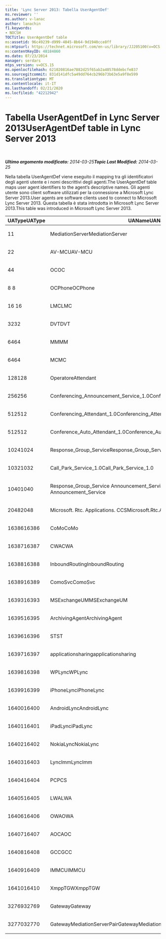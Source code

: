 ```yaml
---
title: 'Lync Server 2013: Tabella UserAgentDef'
ms.reviewer: ''
ms.author: v-lanac
author: lanachin
f1.keywords:
- NOCSH
TOCTitle: UserAgentDef table
ms:assetid: 96c49239-d999-4045-8b64-9d1940cce8ff
ms:mtpsurl: https://technet.microsoft.com/en-us/library/JJ205100(v=OCS.15)
ms:contentKeyID: 48184860
ms.date: 07/23/2014
manager: serdars
mtps_version: v=OCS.15
ms.openlocfilehash: 621020816ae7882d25f65ab2a40578ddebcfe837
ms.sourcegitcommit: 831d141dfc5a49dd764cb296b73b63e5a9f8e599
ms.translationtype: MT
ms.contentlocale: it-IT
ms.lasthandoff: 02/21/2020
ms.locfileid: "42212942"
---
```

<div data-xmlns="http://www.w3.org/1999/xhtml">

<div class="topic" data-xmlns="http://www.w3.org/1999/xhtml" data-msxsl="urn:schemas-microsoft-com:xslt" data-cs="https://msdn.microsoft.com/">

<div data-asp="https://msdn2.microsoft.com/asp">

# <a name="useragentdef-table-in-lync-server-2013"></a><span data-ttu-id="8740c-102">Tabella UserAgentDef in Lync Server 2013</span><span class="sxs-lookup"><span data-stu-id="8740c-102">UserAgentDef table in Lync Server 2013</span></span>

</div>

<div id="mainSection">

<div id="mainBody">

<span> </span>

<span data-ttu-id="8740c-103">_**Ultimo argomento modificato:** 2014-03-25_</span><span class="sxs-lookup"><span data-stu-id="8740c-103">_**Topic Last Modified:** 2014-03-25_</span></span>

<span data-ttu-id="8740c-104">Nella tabella UserAgentDef viene eseguito il mapping tra gli identificatori degli agenti utente e i nomi descrittivi degli agenti.</span><span class="sxs-lookup"><span data-stu-id="8740c-104">The UserAgentDef table maps user agent identifiers to the agent’s descriptive names.</span></span> <span data-ttu-id="8740c-105">Gli agenti utente sono client software utilizzati per la connessione a Microsoft Lync Server 2013.</span><span class="sxs-lookup"><span data-stu-id="8740c-105">User agents are software clients used to connect to Microsoft Lync Server 2013.</span></span> <span data-ttu-id="8740c-106">Questa tabella è stata introdotta in Microsoft Lync Server 2013.</span><span class="sxs-lookup"><span data-stu-id="8740c-106">This table was introduced in Microsoft Lync Server 2013.</span></span>


<table>
<colgroup>
<col style="width: 33%" />
<col style="width: 33%" />
<col style="width: 33%" />
</colgroup>
<thead>
<tr class="header">
<th><span data-ttu-id="8740c-107">UAType</span><span class="sxs-lookup"><span data-stu-id="8740c-107">UAType</span></span></th>
<th><span data-ttu-id="8740c-108">UAName</span><span class="sxs-lookup"><span data-stu-id="8740c-108">UAName</span></span></th>
<th><span data-ttu-id="8740c-109">UACategory</span><span class="sxs-lookup"><span data-stu-id="8740c-109">UACategory</span></span></th>
</tr>
</thead>
<tbody>
<tr class="odd">
<td><p><span data-ttu-id="8740c-110">1</span><span class="sxs-lookup"><span data-stu-id="8740c-110">1</span></span></p></td>
<td><p><span data-ttu-id="8740c-111">MediationServer</span><span class="sxs-lookup"><span data-stu-id="8740c-111">MediationServer</span></span></p></td>
<td><p><span data-ttu-id="8740c-112">MediationServer</span><span class="sxs-lookup"><span data-stu-id="8740c-112">MediationServer</span></span></p></td>
</tr>
<tr class="even">
<td><p><span data-ttu-id="8740c-113">2</span><span class="sxs-lookup"><span data-stu-id="8740c-113">2</span></span></p></td>
<td><p><span data-ttu-id="8740c-114">AV-MCU</span><span class="sxs-lookup"><span data-stu-id="8740c-114">AV-MCU</span></span></p></td>
<td><p><span data-ttu-id="8740c-115">AV-MCU</span><span class="sxs-lookup"><span data-stu-id="8740c-115">AV-MCU</span></span></p></td>
</tr>
<tr class="odd">
<td><p><span data-ttu-id="8740c-116">4</span><span class="sxs-lookup"><span data-stu-id="8740c-116">4</span></span></p></td>
<td><p><span data-ttu-id="8740c-117">OC</span><span class="sxs-lookup"><span data-stu-id="8740c-117">OC</span></span></p></td>
<td><p><span data-ttu-id="8740c-118">OC</span><span class="sxs-lookup"><span data-stu-id="8740c-118">OC</span></span></p></td>
</tr>
<tr class="even">
<td><p><span data-ttu-id="8740c-119">8 </span><span class="sxs-lookup"><span data-stu-id="8740c-119">8</span></span></p></td>
<td><p><span data-ttu-id="8740c-120">OCPhone</span><span class="sxs-lookup"><span data-stu-id="8740c-120">OCPhone</span></span></p></td>
<td><p><span data-ttu-id="8740c-121">OCPhone</span><span class="sxs-lookup"><span data-stu-id="8740c-121">OCPhone</span></span></p></td>
</tr>
<tr class="odd">
<td><p><span data-ttu-id="8740c-122">16 </span><span class="sxs-lookup"><span data-stu-id="8740c-122">16</span></span></p></td>
<td><p><span data-ttu-id="8740c-123">LMC</span><span class="sxs-lookup"><span data-stu-id="8740c-123">LMC</span></span></p></td>
<td><p><span data-ttu-id="8740c-124">LMC</span><span class="sxs-lookup"><span data-stu-id="8740c-124">LMC</span></span></p></td>
</tr>
<tr class="even">
<td><p><span data-ttu-id="8740c-125">32</span><span class="sxs-lookup"><span data-stu-id="8740c-125">32</span></span></p></td>
<td><p><span data-ttu-id="8740c-126">DVT</span><span class="sxs-lookup"><span data-stu-id="8740c-126">DVT</span></span></p></td>
<td><p><span data-ttu-id="8740c-127">DVT</span><span class="sxs-lookup"><span data-stu-id="8740c-127">DVT</span></span></p></td>
</tr>
<tr class="odd">
<td><p><span data-ttu-id="8740c-128">64</span><span class="sxs-lookup"><span data-stu-id="8740c-128">64</span></span></p></td>
<td><p><span data-ttu-id="8740c-129">MM</span><span class="sxs-lookup"><span data-stu-id="8740c-129">MM</span></span></p></td>
<td><p><span data-ttu-id="8740c-130">MM</span><span class="sxs-lookup"><span data-stu-id="8740c-130">MM</span></span></p></td>
</tr>
<tr class="even">
<td><p><span data-ttu-id="8740c-131">64</span><span class="sxs-lookup"><span data-stu-id="8740c-131">64</span></span></p></td>
<td><p><span data-ttu-id="8740c-132">MC</span><span class="sxs-lookup"><span data-stu-id="8740c-132">MC</span></span></p></td>
<td><p><span data-ttu-id="8740c-133">MM</span><span class="sxs-lookup"><span data-stu-id="8740c-133">MM</span></span></p></td>
</tr>
<tr class="odd">
<td><p><span data-ttu-id="8740c-134">128</span><span class="sxs-lookup"><span data-stu-id="8740c-134">128</span></span></p></td>
<td><p><span data-ttu-id="8740c-135">Operatore</span><span class="sxs-lookup"><span data-stu-id="8740c-135">Attendant</span></span></p></td>
<td><p><span data-ttu-id="8740c-136">Operatore</span><span class="sxs-lookup"><span data-stu-id="8740c-136">Attendant</span></span></p></td>
</tr>
<tr class="even">
<td><p><span data-ttu-id="8740c-137">256</span><span class="sxs-lookup"><span data-stu-id="8740c-137">256</span></span></p></td>
<td><p><span data-ttu-id="8740c-138">Conferencing_Announcement_Service_1.0</span><span class="sxs-lookup"><span data-stu-id="8740c-138">Conferencing_Announcement_Service_1.0</span></span></p></td>
<td><p><span data-ttu-id="8740c-139">CAS</span><span class="sxs-lookup"><span data-stu-id="8740c-139">CAS</span></span></p></td>
</tr>
<tr class="odd">
<td><p><span data-ttu-id="8740c-140">512</span><span class="sxs-lookup"><span data-stu-id="8740c-140">512</span></span></p></td>
<td><p><span data-ttu-id="8740c-141">Conferencing_Attendant_1.0</span><span class="sxs-lookup"><span data-stu-id="8740c-141">Conferencing_Attendant_1.0</span></span></p></td>
<td><p><span data-ttu-id="8740c-142">CAA</span><span class="sxs-lookup"><span data-stu-id="8740c-142">CAA</span></span></p></td>
</tr>
<tr class="even">
<td><p><span data-ttu-id="8740c-143">512</span><span class="sxs-lookup"><span data-stu-id="8740c-143">512</span></span></p></td>
<td><p><span data-ttu-id="8740c-144">Conference_Auto_Attendant_1.0</span><span class="sxs-lookup"><span data-stu-id="8740c-144">Conference_Auto_Attendant_1.0</span></span></p></td>
<td><p><span data-ttu-id="8740c-145">CAA</span><span class="sxs-lookup"><span data-stu-id="8740c-145">CAA</span></span></p></td>
</tr>
<tr class="odd">
<td><p><span data-ttu-id="8740c-146">1024</span><span class="sxs-lookup"><span data-stu-id="8740c-146">1024</span></span></p></td>
<td><p><span data-ttu-id="8740c-147">Response_Group_Service</span><span class="sxs-lookup"><span data-stu-id="8740c-147">Response_Group_Service</span></span></p></td>
<td><p><span data-ttu-id="8740c-148">RGS</span><span class="sxs-lookup"><span data-stu-id="8740c-148">RGS</span></span></p></td>
</tr>
<tr class="even">
<td><p><span data-ttu-id="8740c-149">1032</span><span class="sxs-lookup"><span data-stu-id="8740c-149">1032</span></span></p></td>
<td><p><span data-ttu-id="8740c-150">Call_Park_Service_1.0</span><span class="sxs-lookup"><span data-stu-id="8740c-150">Call_Park_Service_1.0</span></span></p></td>
<td><p><span data-ttu-id="8740c-151">CPS</span><span class="sxs-lookup"><span data-stu-id="8740c-151">CPS</span></span></p></td>
</tr>
<tr class="odd">
<td><p><span data-ttu-id="8740c-152">1040</span><span class="sxs-lookup"><span data-stu-id="8740c-152">1040</span></span></p></td>
<td><p><span data-ttu-id="8740c-153">Response_Group_Service Announcement_Service</span><span class="sxs-lookup"><span data-stu-id="8740c-153">Response_Group_Service Announcement_Service</span></span></p></td>
<td><p><span data-ttu-id="8740c-154">COME</span><span class="sxs-lookup"><span data-stu-id="8740c-154">AS</span></span></p></td>
</tr>
<tr class="even">
<td><p><span data-ttu-id="8740c-155">2048</span><span class="sxs-lookup"><span data-stu-id="8740c-155">2048</span></span></p></td>
<td><p><span data-ttu-id="8740c-156">Microsoft. Rtc. Applications. CCS</span><span class="sxs-lookup"><span data-stu-id="8740c-156">Microsoft.Rtc.Applications.Ccs</span></span></p></td>
<td><p><span data-ttu-id="8740c-157">CCS</span><span class="sxs-lookup"><span data-stu-id="8740c-157">CCS</span></span></p></td>
</tr>
<tr class="odd">
<td><p><span data-ttu-id="8740c-158">16386</span><span class="sxs-lookup"><span data-stu-id="8740c-158">16386</span></span></p></td>
<td><p><span data-ttu-id="8740c-159">CoMo</span><span class="sxs-lookup"><span data-stu-id="8740c-159">CoMo</span></span></p></td>
<td><p><span data-ttu-id="8740c-160">CoMo</span><span class="sxs-lookup"><span data-stu-id="8740c-160">CoMo</span></span></p></td>
</tr>
<tr class="even">
<td><p><span data-ttu-id="8740c-161">16387</span><span class="sxs-lookup"><span data-stu-id="8740c-161">16387</span></span></p></td>
<td><p><span data-ttu-id="8740c-162">CWA</span><span class="sxs-lookup"><span data-stu-id="8740c-162">CWA</span></span></p></td>
<td><p><span data-ttu-id="8740c-163">CWA</span><span class="sxs-lookup"><span data-stu-id="8740c-163">CWA</span></span></p></td>
</tr>
<tr class="odd">
<td><p><span data-ttu-id="8740c-164">16388</span><span class="sxs-lookup"><span data-stu-id="8740c-164">16388</span></span></p></td>
<td><p><span data-ttu-id="8740c-165">InboundRouting</span><span class="sxs-lookup"><span data-stu-id="8740c-165">InboundRouting</span></span></p></td>
<td><p><span data-ttu-id="8740c-166">InboundRouting</span><span class="sxs-lookup"><span data-stu-id="8740c-166">InboundRouting</span></span></p></td>
</tr>
<tr class="even">
<td><p><span data-ttu-id="8740c-167">16389</span><span class="sxs-lookup"><span data-stu-id="8740c-167">16389</span></span></p></td>
<td><p><span data-ttu-id="8740c-168">ComoSvc</span><span class="sxs-lookup"><span data-stu-id="8740c-168">ComoSvc</span></span></p></td>
<td><p><span data-ttu-id="8740c-169">ComoSvc</span><span class="sxs-lookup"><span data-stu-id="8740c-169">ComoSvc</span></span></p></td>
</tr>
<tr class="odd">
<td><p><span data-ttu-id="8740c-170">16393</span><span class="sxs-lookup"><span data-stu-id="8740c-170">16393</span></span></p></td>
<td><p><span data-ttu-id="8740c-171">MSExchangeUM</span><span class="sxs-lookup"><span data-stu-id="8740c-171">MSExchangeUM</span></span></p></td>
<td><p><span data-ttu-id="8740c-172">ExUM</span><span class="sxs-lookup"><span data-stu-id="8740c-172">ExUM</span></span></p></td>
</tr>
<tr class="even">
<td><p><span data-ttu-id="8740c-173">16395</span><span class="sxs-lookup"><span data-stu-id="8740c-173">16395</span></span></p></td>
<td><p><span data-ttu-id="8740c-174">ArchivingAgent</span><span class="sxs-lookup"><span data-stu-id="8740c-174">ArchivingAgent</span></span></p></td>
<td><p><span data-ttu-id="8740c-175">ARCHAGENT</span><span class="sxs-lookup"><span data-stu-id="8740c-175">ARCHAGENT</span></span></p></td>
</tr>
<tr class="odd">
<td><p><span data-ttu-id="8740c-176">16396</span><span class="sxs-lookup"><span data-stu-id="8740c-176">16396</span></span></p></td>
<td><p><span data-ttu-id="8740c-177">ST</span><span class="sxs-lookup"><span data-stu-id="8740c-177">ST</span></span></p></td>
<td><p><span data-ttu-id="8740c-178">ST</span><span class="sxs-lookup"><span data-stu-id="8740c-178">ST</span></span></p></td>
</tr>
<tr class="even">
<td><p><span data-ttu-id="8740c-179">16397</span><span class="sxs-lookup"><span data-stu-id="8740c-179">16397</span></span></p></td>
<td><p><span data-ttu-id="8740c-180">applicationsharing</span><span class="sxs-lookup"><span data-stu-id="8740c-180">applicationsharing</span></span></p></td>
<td><p><span data-ttu-id="8740c-181">ASMCU</span><span class="sxs-lookup"><span data-stu-id="8740c-181">ASMCU</span></span></p></td>
</tr>
<tr class="odd">
<td><p><span data-ttu-id="8740c-182">16398</span><span class="sxs-lookup"><span data-stu-id="8740c-182">16398</span></span></p></td>
<td><p><span data-ttu-id="8740c-183">WPLync</span><span class="sxs-lookup"><span data-stu-id="8740c-183">WPLync</span></span></p></td>
<td><p><span data-ttu-id="8740c-184">WPLync</span><span class="sxs-lookup"><span data-stu-id="8740c-184">WPLync</span></span></p></td>
</tr>
<tr class="even">
<td><p><span data-ttu-id="8740c-185">16399</span><span class="sxs-lookup"><span data-stu-id="8740c-185">16399</span></span></p></td>
<td><p><span data-ttu-id="8740c-186">iPhoneLync</span><span class="sxs-lookup"><span data-stu-id="8740c-186">iPhoneLync</span></span></p></td>
<td><p><span data-ttu-id="8740c-187">iPhoneLync</span><span class="sxs-lookup"><span data-stu-id="8740c-187">iPhoneLync</span></span></p></td>
</tr>
<tr class="odd">
<td><p><span data-ttu-id="8740c-188">16400</span><span class="sxs-lookup"><span data-stu-id="8740c-188">16400</span></span></p></td>
<td><p><span data-ttu-id="8740c-189">AndroidLync</span><span class="sxs-lookup"><span data-stu-id="8740c-189">AndroidLync</span></span></p></td>
<td><p><span data-ttu-id="8740c-190">AndroidLync</span><span class="sxs-lookup"><span data-stu-id="8740c-190">AndroidLync</span></span></p></td>
</tr>
<tr class="even">
<td><p><span data-ttu-id="8740c-191">16401</span><span class="sxs-lookup"><span data-stu-id="8740c-191">16401</span></span></p></td>
<td><p><span data-ttu-id="8740c-192">iPadLync</span><span class="sxs-lookup"><span data-stu-id="8740c-192">iPadLync</span></span></p></td>
<td><p><span data-ttu-id="8740c-193">iPadLync</span><span class="sxs-lookup"><span data-stu-id="8740c-193">iPadLync</span></span></p></td>
</tr>
<tr class="odd">
<td><p><span data-ttu-id="8740c-194">16402</span><span class="sxs-lookup"><span data-stu-id="8740c-194">16402</span></span></p></td>
<td><p><span data-ttu-id="8740c-195">NokiaLync</span><span class="sxs-lookup"><span data-stu-id="8740c-195">NokiaLync</span></span></p></td>
<td><p><span data-ttu-id="8740c-196">NokiaLync</span><span class="sxs-lookup"><span data-stu-id="8740c-196">NokiaLync</span></span></p></td>
</tr>
<tr class="even">
<td><p><span data-ttu-id="8740c-197">16403</span><span class="sxs-lookup"><span data-stu-id="8740c-197">16403</span></span></p></td>
<td><p><span data-ttu-id="8740c-198">LyncImm</span><span class="sxs-lookup"><span data-stu-id="8740c-198">LyncImm</span></span></p></td>
<td><p><span data-ttu-id="8740c-199">LyncImm</span><span class="sxs-lookup"><span data-stu-id="8740c-199">LyncImm</span></span></p></td>
</tr>
<tr class="odd">
<td><p><span data-ttu-id="8740c-200">16404</span><span class="sxs-lookup"><span data-stu-id="8740c-200">16404</span></span></p></td>
<td><p><span data-ttu-id="8740c-201">PC</span><span class="sxs-lookup"><span data-stu-id="8740c-201">PCS</span></span></p></td>
<td><p><span data-ttu-id="8740c-202">PC</span><span class="sxs-lookup"><span data-stu-id="8740c-202">PCS</span></span></p></td>
</tr>
<tr class="even">
<td><p><span data-ttu-id="8740c-203">16405</span><span class="sxs-lookup"><span data-stu-id="8740c-203">16405</span></span></p></td>
<td><p><span data-ttu-id="8740c-204">LWA</span><span class="sxs-lookup"><span data-stu-id="8740c-204">LWA</span></span></p></td>
<td><p><span data-ttu-id="8740c-205">LWA</span><span class="sxs-lookup"><span data-stu-id="8740c-205">LWA</span></span></p></td>
</tr>
<tr class="odd">
<td><p><span data-ttu-id="8740c-206">16406</span><span class="sxs-lookup"><span data-stu-id="8740c-206">16406</span></span></p></td>
<td><p><span data-ttu-id="8740c-207">OWA</span><span class="sxs-lookup"><span data-stu-id="8740c-207">OWA</span></span></p></td>
<td><p><span data-ttu-id="8740c-208">OWA</span><span class="sxs-lookup"><span data-stu-id="8740c-208">OWA</span></span></p></td>
</tr>
<tr class="even">
<td><p><span data-ttu-id="8740c-209">16407</span><span class="sxs-lookup"><span data-stu-id="8740c-209">16407</span></span></p></td>
<td><p><span data-ttu-id="8740c-210">AOC</span><span class="sxs-lookup"><span data-stu-id="8740c-210">AOC</span></span></p></td>
<td><p><span data-ttu-id="8740c-211">AOC</span><span class="sxs-lookup"><span data-stu-id="8740c-211">AOC</span></span></p></td>
</tr>
<tr class="odd">
<td><p><span data-ttu-id="8740c-212">16408</span><span class="sxs-lookup"><span data-stu-id="8740c-212">16408</span></span></p></td>
<td><p><span data-ttu-id="8740c-213">GCC</span><span class="sxs-lookup"><span data-stu-id="8740c-213">GCC</span></span></p></td>
<td><p><span data-ttu-id="8740c-214">GCC</span><span class="sxs-lookup"><span data-stu-id="8740c-214">GCC</span></span></p></td>
</tr>
<tr class="even">
<td><p><span data-ttu-id="8740c-215">16409</span><span class="sxs-lookup"><span data-stu-id="8740c-215">16409</span></span></p></td>
<td><p><span data-ttu-id="8740c-216">IMMCU</span><span class="sxs-lookup"><span data-stu-id="8740c-216">IMMCU</span></span></p></td>
<td><p><span data-ttu-id="8740c-217">IMMCU</span><span class="sxs-lookup"><span data-stu-id="8740c-217">IMMCU</span></span></p></td>
</tr>
<tr class="odd">
<td><p><span data-ttu-id="8740c-218">16410</span><span class="sxs-lookup"><span data-stu-id="8740c-218">16410</span></span></p></td>
<td><p><span data-ttu-id="8740c-219">XmppTGW</span><span class="sxs-lookup"><span data-stu-id="8740c-219">XmppTGW</span></span></p></td>
<td><p><span data-ttu-id="8740c-220">XmppGateway</span><span class="sxs-lookup"><span data-stu-id="8740c-220">XmppGateway</span></span></p></td>
</tr>
<tr class="even">
<td><p><span data-ttu-id="8740c-221">32769</span><span class="sxs-lookup"><span data-stu-id="8740c-221">32769</span></span></p></td>
<td><p><span data-ttu-id="8740c-222">Gateway</span><span class="sxs-lookup"><span data-stu-id="8740c-222">Gateway</span></span></p></td>
<td><p><span data-ttu-id="8740c-223">Gateway</span><span class="sxs-lookup"><span data-stu-id="8740c-223">Gateway</span></span></p></td>
</tr>
<tr class="odd">
<td><p><span data-ttu-id="8740c-224">32770</span><span class="sxs-lookup"><span data-stu-id="8740c-224">32770</span></span></p></td>
<td><p><span data-ttu-id="8740c-225">GatewayMediationServerPair</span><span class="sxs-lookup"><span data-stu-id="8740c-225">GatewayMediationServerPair</span></span></p></td>
<td><p><span data-ttu-id="8740c-226">GatewayMediationServerPair</span><span class="sxs-lookup"><span data-stu-id="8740c-226">GatewayMediationServerPair</span></span></p></td>
</tr>
</tbody>
</table>


</div>

<span> </span>

</div>

</div>

</div>

